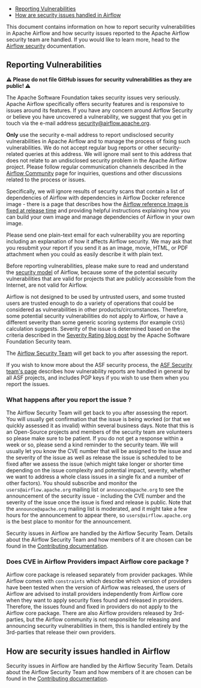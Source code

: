 <!--
 Licensed to the Apache Software Foundation (ASF) under one
 or more contributor license agreements.  See the NOTICE file
 distributed with this work for additional information
 regarding copyright ownership.  The ASF licenses this file
 to you under the Apache License, Version 2.0 (the
 "License"); you may not use this file except in compliance
 with the License.  You may obtain a copy of the License at

   http://www.apache.org/licenses/LICENSE-2.0

 Unless required by applicable law or agreed to in writing,
 software distributed under the License is distributed on an
 "AS IS" BASIS, WITHOUT WARRANTIES OR CONDITIONS OF ANY
 KIND, either express or implied.  See the License for the
 specific language governing permissions and limitations
 under the License.
-->

<!-- START doctoc generated TOC please keep comment here to allow auto update -->
<!-- DON'T EDIT THIS SECTION, INSTEAD RE-RUN doctoc TO UPDATE -->

- [Reporting Vulnerabilities](#reporting-vulnerabilities)
- [How are security issues handled in Airflow](#how-are-security-issues-handled-in-airflow)

<!-- END doctoc generated TOC please keep comment here to allow auto update -->

This document contains information on how to report security vulnerabilities in Apache Airflow and
how security issues reported to the Apache Airflow security team are handled. If you would like
to learn more, head to the
[Airflow security](https://airflow.apache.org/docs/apache-airflow/stable/security/) documentation.

## Reporting Vulnerabilities

**⚠️ Please do not file GitHub issues for security vulnerabilities as they are public! ⚠️**

The Apache Software Foundation takes security issues very seriously. Apache
Airflow specifically offers security features and is responsive to issues
around its features. If you have any concern around Airflow Security or believe
you have uncovered a vulnerability, we suggest that you get in touch via the
e-mail address [security@airflow.apache.org](mailto:security@airflow.apache.org).

**Only** use the security e-mail address to report undisclosed security vulnerabilities in Apache
Airflow and to manage the process of fixing such vulnerabilities. We do not accept regular
bug reports or other security-related queries at this address. We will ignore mail
sent to this address that does not relate to an undisclosed security problem
in the Apache Airflow project. Please follow regular communication channels described in
the [Airflow Community](https://airflow.apache.org/community/index.html) page for
inquiries, questions and other discussions related to the process or issues.

Specifically, we will ignore results of security scans that contain a list of
dependencies of Airflow with dependencies in Airflow Docker reference image - there
is a page that describes how the
[Airflow reference Image is fixed at release time](https://airflow.apache.org/docs/docker-stack/index.html#fixing-images-at-release-time)
and providing helpful instructions explaining how you can build your
own image and manage dependencies of Airflow in your own image.

Please send one plain-text email for each vulnerability you are reporting including an explanation
of how it affects Airflow security. We may ask that you resubmit your report if you send it as an image,
movie, HTML, or PDF attachment when you could as easily describe it with plain text.

Before reporting vulnerabilities, please make sure to read and understand the
[security model](https://airflow.apache.org/docs/apache-airflow/stable/security/security_model.html) of Airflow, because
some of the potential security vulnerabilities that are valid for projects that are publicly accessible
from the Internet, are not valid for Airflow.


Airflow is not designed to be used by untrusted users, and some trusted users are trusted enough to do a
variety of operations that could be considered as vulnerabilities in other products/circumstances.
Therefore, some potential security vulnerabilities do not apply to Airflow, or have a different severity
than some generic scoring systems (for example `CVSS`) calculation suggests. Severity of the issue is
determined based on the criteria described in the
[Severity Rating blog post](https://security.apache.org/blog/severityrating/) by the Apache Software
Foundation Security team.

The [Airflow Security Team](https://github.com/apache/airflow/blob/main/CONTRIBUTING.rst#security-team) will get back to you after assessing the report.

If you wish to know more about the ASF security process, the
[ASF Security team's page](https://www.apache.org/security/) describes
how vulnerability reports are handled in general by all ASF projects, and includes PGP keys if
you wish to use them when you report the issues.


### What happens after you report the issue ?

The Airflow Security Team will get back to you after assessing the report. You will usually get
confirmation that the issue is being worked (or that we quickly assessed it as invalid) within several
business days. Note that this is an Open-Source projects and members of the security team are volunteers
so please make sure to be patient. If you do not get a response within a week or so, please send a
kind reminder to the security team. We will usually let you know the CVE number that will be assigned
to the issue and the severity of the issue as well as release the issue is scheduled to be fixed
after we assess the issue (which might take longer or shorter time depending on the issue complexity and
potential impact, severity, whether we want to address a whole class issues in a single fix and a number
of other factors). You should subscribe  and monitor the `users@airflow.apache.org` mailing
list or `announce@apache.org` to see the announcement of the security issue - including the CVE number
and the severity of the issue once the issue is fixed and release is public. Note that the
`announce@apache.org` mailing list is moderated, and it might take a few hours for the announcement to
appear there, so `users@airflow.apache.org` is the best place to monitor for the announcement.

Security issues in Airflow are handled by the Airflow Security Team. Details about the Airflow Security
Team and how members of it are chosen can be found in the
[Contributing documentation](https://github.com/apache/airflow/blob/main/contributing-docs/01_roles_in_airflow_project.rst#security-team).

### Does CVE in Airflow Providers impact Airflow core package ?

Airflow core package is released separately from provider packages. While Airflow comes with ``constraints``
which describe which version of providers have been tested when the version of Airflow was released, the
users of Airflow are advised to install providers independently from Airflow core when they want to apply
security fixes found and released in providers. Therefore, the issues found and fixed in providers do
not apply to the Airflow core package. There are also Airflow providers released by 3rd-parties, but the
Airflow community is not responsible for releasing and announcing security vulnerabilities in them, this
is handled entirely by the 3rd-parties that release their own providers.

## How are security issues handled in Airflow

Security issues in Airflow are handled by the Airflow Security Team. Details about the Airflow Security Team and how members of it are chosen can be found in the [Contributing documentation](https://github.com/apache/airflow/blob/main/CONTRIBUTING.rst#security-team).
